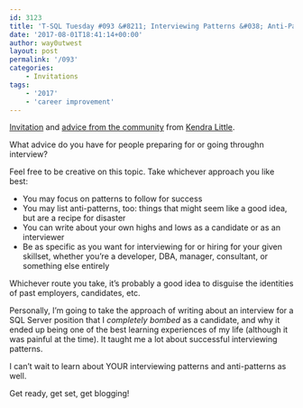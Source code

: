 ```yaml
---
id: 3123
title: 'T-SQL Tuesday #093 &#8211; Interviewing Patterns &#038; Anti-Patterns'
date: '2017-08-01T18:41:14+00:00'
author: way0utwest
layout: post
permalink: '/093'
categories:
    - Invitations
tags:
    - '2017'
    - 'career improvement'
---
```


[Invitation](https://littlekendra.com/2017/08/01/tsql-tuesday-93-interviewing-patterns-anti-patterns/?utm_campaign=twitter&utm_medium=twitter&utm_source=twitter) and [advice from the community](https://littlekendra.com/2017/08/14/interviewing-patterns-anti-patterns-advice-from-the-sql-server-community/) from [Kendra Little](https://littlekendra.com).

What advice do you have for people preparing for or going throughn interview?

Feel free to be creative on this topic. Take whichever approach you like best:

- You may focus on patterns to follow for success
- You may list anti-patterns, too: things that might seem like a good idea, but are a recipe for disaster
- You can write about your own highs and lows as a candidate or as an interviewer
- Be as specific as you want for interviewing for or hiring for your given skillset, whether you’re a developer, DBA, manager, consultant, or something else entirely

Whichever route you take, it’s probably a good idea to disguise the identities of past employers, candidates, etc.

Personally, I’m going to take the approach of writing about an interview for a SQL Server position that I *completely bombed* as a candidate, and why it ended up being one of the best learning experiences of my life (although it was painful at the time). It taught me a lot about successful interviewing patterns.

I can’t wait to learn about YOUR interviewing patterns and anti-patterns as well.

Get ready, get set, get blogging!